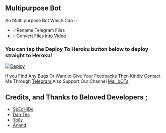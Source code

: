 ## Multipurpose Bot 

An Multi purpose Bot Which Can :-
* ✅Rename Telegram Files 
* ✅Convert Files into Video


### You can tap the Deploy To Heroku button below to deploy straight to Heroku!

[![Deploy](https://www.herokucdn.com/deploy/button.svg)](https://heroku.com/deploy?template=https://github.com/ALANSTALIN247/renamerproxybot/FileRenameBot)

If you Find Any Bugs Or Want to Give Your Feedbacks Then Kindly Contact Me Through [Telegram ](https://telegram.dog/No_OnE_Kn0wS_Me) 
Also Support Our Channel [Mai_bOTs](https://telegram.dog/Mai_bOTs) 

## Credits, and Thanks to Beloved Developers ;

* [SpEcHlDe](https://telegram.dog/SpEcHlDe) 
* [Dan Tès](https://telegram.dog/haskell) 
* [Yoily](https://telegram.dog/YoilyL)
* [Anand](https://telegram.dog/Anandpskerala)
